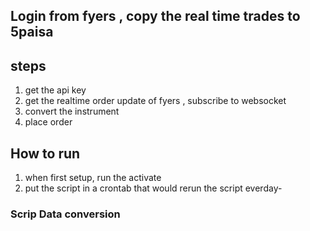 ## Login from fyers , copy the real time trades to 5paisa 

## steps 
1. get the api key 
2. get the realtime order update of fyers , subscribe to websocket 
3. convert the instrument 
4. place order


## How to run 
1. when first setup, run the activate 
2. put the script in a crontab that would rerun the script everday-


### Scrip Data conversion